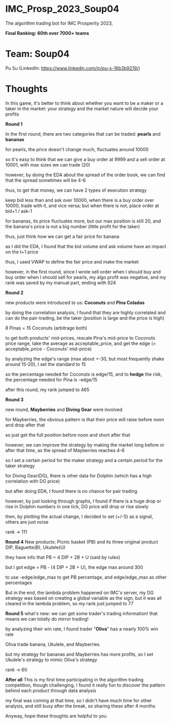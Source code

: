 # IMC_Prosp_2023_Soup04
The algorithm trading bot for IMC Prosperity 2023, 

**Final Ranking: 60th over 7000+ teams**

# Team: Soup04

Pu Su (LinkedIn: https://www.linkedin.com/in/pu-s-16b3b9219/)

# Thoughts

In this game, it's better to think about whether you want to be a maker or a taker in the market: your strategy and the market nature will decide your profits

**Round 1**

In the first round, there are two categories that can be traded: **pearls** and **bananas**

for pearls, the price doesn't change much, fluctuates around 10000

so it's easy to think that we can give a buy order at 9999 and a sell order at 10001, with max sizes we can trade (20)

however, by doing the EDA about the spread of the order book, we can find that the spread sometimes will be 4-6

thus, to get that money, we can have 2 types of execution strategy

keep bid less than and ask over 10000, when there is a buy order over 10000, trade with it, and vice versa; but when there is not, place order at bid+1 / ask-1


for bananas, its price fluctuates more, but our max position is still 20, and the banana's price is not a big number (little profit for the taker)

thus, just think how we can get a fair price for banana

as I did the EDA, I found that the bid volume and ask volume have an impact on the t+1 price

thus, I used VWAP to define the fair price and make the market

however, in the first round, since I wrote sell order when I should buy and buy order when I should sell for pearls, my algo profit was negative, and my rank was saved by my manual part, ending with 924

**Round 2**

new products were introduced to us: **Coconuts** and **Pina Coladas**

by doing the correlation analysis, I found that they are highly correlated and can do the pair-trading, be the taker (position is large and the price is high)

8 Pinas = 15 Coconuts (arbitrage both)

to get both products' mid-prices, rescale Pina's mid-price to Coconuts price range, take the average as acceptable_price, and get the edge (= acceptable_price - Coconuts' mid-price)

by analyzing the edge's range (max about +-30, but most frequently shake around 15-20), I set the standard to 15

so the percentage needed for Coconuts is edge/15, and to **hedge** the risk, the percentage needed for Pina is -edge/15

after this round, my rank jumped to 465

**Round 3**

new round, **Mayberries** and **Diving Gear** were involved

for Mayberries, the obvious pattern is that their price will raise before noon and drop after that

so just get the full position before noon and short after that

however, we can improve the strategy by making the market long before or after that time, as the spread of Mayberries reaches 4-6

so I set a certain period for the maker strategy and a certain period for the taker strategy

for Diving Gear(DG), there is other data for Dolphin (which has a high correlation with DG price)

but after doing EDA, I found there is no chance for pair trading

however, by just looking through graphs, I found if there is a huge drop or rise in Dolphin numbers in one tick, DG price will drop or rise slowly

then, by plotting the actual change, I decided to set (+/-5) as a signal, others are just noise

rank -> 111

**Round 4**
New products: Picnic basket (PB) and its three original product DIP, Baguette(B), Ukulele(U)

they have info that PB = 4 DIP + 2B + U (said by rules)

but I got edge = PB - (4 DIP + 2B + U), the edge max around 300

to use -edge/edge_max to get PB percentage, and edge/edge_max as other percentages

But in the end, the lambda problem happened on IMC's server, my DG strategy was based on creating a global variable as the sign, but it was all cleared in the lambda problem, so my rank just jumped to 77

**Round 5**
what's new: we can get some trader's trading information! that means we can totally do mirror trading!

by analyzing their win rate, I found trader "**Oliva**" has a nearly 100% win rate

Oliva trade banana, Ukulele, and Mayberries

but my strategy for bananas and Mayberries has more profits, so I set Ukulele's strategy to mimic Oliva's strategy

rank -> 60

**After all**
This is my first time participating in the algorithm trading competition, though challenging, I found it really fun to discover the pattern behind each product through data analysis

my final was coming at that time, so I didn't have much time for other analysis, and still busy after the break, so sharing these after 4 months

Anyway, hope these thoughts are helpful to you
